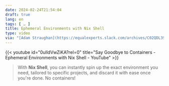 ```yaml
---
date: 2024-02-24T21:54:04
draft: true
lang: en
tags: [ … ]
title: Ephemeral Environments with Nix Shell
type: video
via: "[Adam Straughan](https://equalexperts.slack.com/archives/C02QDL3SZ/p1708776347571679)"
---
```


{{< youtube id="0ulldVwZiKA?rel=0" title="Say Goodbye to Containers - Ephemeral Environments with Nix Shell - YouTube" >}}

> With **Nix Shell**, you can instantly spin up the exact environment you need, tailored to specific projects, and discard it with ease once you're done. No containers!
